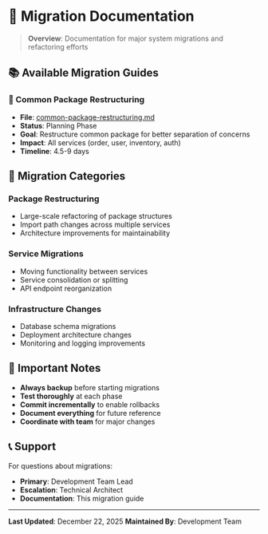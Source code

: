 # 🔄 Migration Documentation

> **Overview**: Documentation for major system migrations and refactoring efforts

## 📚 Available Migration Guides

### **🔄 Common Package Restructuring**
- **File**: [common-package-restructuring.md](./common-package-restructuring.md)
- **Status**: Planning Phase
- **Goal**: Restructure common package for better separation of concerns
- **Impact**: All services (order, user, inventory, auth)
- **Timeline**: 4.5-9 days

## 🎯 Migration Categories

### **Package Restructuring**
- Large-scale refactoring of package structures
- Import path changes across multiple services
- Architecture improvements for maintainability

### **Service Migrations**
- Moving functionality between services
- Service consolidation or splitting
- API endpoint reorganization

### **Infrastructure Changes**
- Database schema migrations
- Deployment architecture changes
- Monitoring and logging improvements

## 🚨 Important Notes

- **Always backup** before starting migrations
- **Test thoroughly** at each phase
- **Commit incrementally** to enable rollbacks
- **Document everything** for future reference
- **Coordinate with team** for major changes

## 📞 Support

For questions about migrations:
- **Primary**: Development Team Lead
- **Escalation**: Technical Architect
- **Documentation**: This migration guide

---

**Last Updated**: December 22, 2025
**Maintained By**: Development Team
